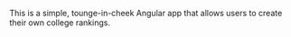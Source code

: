 This is a simple, tounge-in-cheek Angular app that allows users to create their own college rankings.